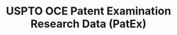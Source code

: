 ---
layout: default
bigquery: https://console.cloud.google.com/bigquery?p=patents-public-data&d=uspto_oce_pair&page=dataset
citation: 'Graham, S. Marco, A., and Miller, A. (2015). “The USPTO Patent Examination
  Research Dataset: A Window on the Process of Patent Examination.”'
contributors: Graham, S. Marco, A., Miller, A.
cost: None
description: The latest version of PatEx (referred to below as the 2020 release) contains
  detailed information on nearly 11.9 million publicly-viewable provisional and non-provisional
  patent applications to the USPTO and over 4.6 million Patent Cooperation Treaty
  (PCT) applications. It is based on data that OCE downloaded from the Patent Examination
  Data System (PEDS) in April, 2021. The PEDS data are sourced from Public PAIR. The
  first time that OCE used PEDS as the basis of PatEx was for the 2019 release. We
  took the PEDS data and organized it into the familiar PatEx data files, which are
  based on the organization of the Public PAIR portal. The data files include information
  on each application’s characteristics, prosecution history, continuation history,
  claims of foreign priority, patent term adjustment history, publication history,
  and correspondence address information.
documentation: 'For the 2019 and later releases, new technical documentation is available
  https://www.uspto.gov/sites/default/files/documents/PatEx-2019-Technical-Doc.pdf


  A document describing the 2014-2017 data sets is available and can be cited as:
  Graham, Stuart J.H. and Marco, Alan C. and Miller, Richard, The USPTO Patent Examination
  Research Dataset: A Window on the Process of Patent Examination (November 30, 2015).
  Available at SSRN: https://ssrn.com/abstract=2702637.'
last_edit: Mon, 04 Apr 2022 19:06:22 GMT
location: https://www.uspto.gov/ip-policy/economic-research/research-datasets/patent-examination-research-dataset-public-pair
maintained_by: EconomicsData@uspto.gov
related_publications: https://ssrn.com/abstract=29956744, https://ssrn.com/abstract=2702637
schema_fields: '[''inventor_rank'', ''examiner_art_unit'', ''inventor_country_name'',
  ''inventor_country_code'', ''application_number'', ''parent_application_number'',
  ''invention_title'', ''examiner_name_first'', ''inventor_name_middle'', ''patent_issue_date'',
  ''small_entity_indicator'', ''application_type'', ''parent_filing_date'', ''correspondence_street_line_1'',
  ''disposal_type'', ''correspondence_region_name'', ''filing_date'', ''recorded_date'',
  ''customer_number'', ''status_code'', ''file_location_date'', ''earliest_pgpub_date'',
  ''application_number_pair'', ''confirm_number'', ''event_description'', ''patent_number'',
  ''inventor_address_type'', ''correspondence_country_name'', ''examiner_id'', ''examiner_name_last'',
  ''examiner_name_middle'', ''child_filing_date'', ''status_description'', ''child_application_number'',
  ''correspondence_city'', ''aia_first_to_file'', ''sequence_number'', ''correspondence_country_code'',
  ''uspc_class'', ''file_location'', ''correspondence_street_line_2'', ''parent_country'',
  ''inventor_region_code'', ''appl_status_date'', ''appl_status_code'', ''earliest_pgpub_number'',
  ''inventor_name_first'', ''foreign_parent_id'', ''parent_country_code'', ''correspondence_postal_code'',
  ''continuation_type'', ''abandon_date'', ''correspondence_region_code'', ''foreign_parent_date'',
  ''inventor_name_last'', ''invention_subject_matter'', ''event_code'', ''atty_docket_number'',
  ''wipo_pub_date'', ''uspc_subclass'', ''wipo_pub_number'', ''correspondence_name_line_1'',
  ''correspondence_name_line_2'']'
shortname: patex
tags:
- patents
- legal
- history
terms_of_use: 'USPTO’s online databases are not designed or intended to be a source
  for bulk downloads of USPTO data when accessed through the website’s interfaces.
  Individuals, companies, IP addresses, or blocks of IP addresses who, in effect,
  deny or decrease service by generating unusually high numbers of database accesses
  (searches, pages, or hits), whether generated manually or in an automated fashion,
  may be denied access to USPTO servers without notice.


  Bulk data products may be separately obtained from the USPTO, either for free or
  at the cost of dissemination. For details, see information on Electronic Bulk Data
  Products: https://www.uspto.gov/learning-and-resources/electronic-bulk-data-products'
title: USPTO OCE Patent Examination Research Data (PatEx)
uuid: 4342caa7-23af-420c-b2f6-6088f133df6a
---